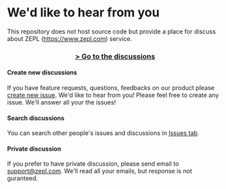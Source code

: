 # We'd like to hear from you

This repository does not host source code but provide a place for discuss about ZEPL (https://www.zepl.com) service.

<center><h3><a href=https://github.com/ZEPL/discussions/issues>> Go to the discussions</a></h3></center>


#### Create new discussions
If you have feature requests, questions, feedbacks on our product please [create new issue](https://github.com/ZEPL/discussions/issues/new).
We'd like to hear from you! Please feel free to create any issue. We'll answer all your the issues!

#### Search discussions
You can search other people's issues and discussions in [Issues tab](https://github.com/ZEPL/discussions/issues).

#### Private discussion
If you prefer to have private discussion, please send email to support@zepl.com.
We'll read all your emails, but response is not guranteed.
